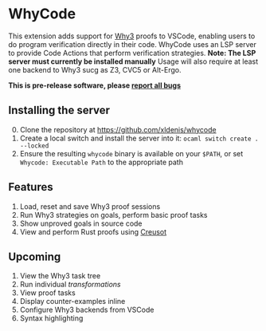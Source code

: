 # WhyCode

This extension adds support for [Why3](https://why3.lri.fr) proofs to VSCode, enabling users to do program verification directly in their code.
WhyCode uses an LSP server to provide Code Actions that perform verification strategies. **Note: The LSP server must currently be installed manually**
Usage will also require at least one backend to Why3 sucg as Z3, CVC5 or Alt-Ergo.

**This is pre-release software, please [report all bugs](https://github.com/xldenis/whycode)**

## Installing the server

0. Clone the repository at https://github.com/xldenis/whycode
1. Create a local switch and install the server into it: `ocaml switch create . --locked`
2. Ensure the resulting `whycode` binary is available on your `$PATH`, or set `Whycode: Executable Path` to the appropriate path

## Features

1. Load, reset and save Why3 proof sessions
2. Run Why3 strategies on goals, perform basic proof tasks
3. Show unproved goals in source code
4. View and perform Rust proofs using [Creusot](https://github.com/xldenis/creusot)

## Upcoming

1. View the Why3 task tree
2. Run individual *transformations*
3. View proof tasks
4. Display counter-examples inline
5. Configure Why3 backends from VSCode
6. Syntax highlighting
